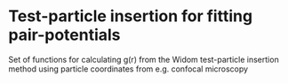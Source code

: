 # Test-particle insertion for fitting pair-potentials
Set of functions for calculating g(r) from the Widom test-particle insertion method using particle coordinates from e.g. confocal microscopy
